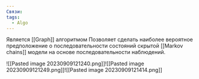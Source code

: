 ```yaml
---
Связи: 
tags:
  - Algo
---
```

Является [[Graph]] алгоритмом
Позволяет сделать наиболее вероятное предположение о последовательности состояний скрытой [[Markov chains]] модели на основе последовательности наблюдений.


![[Pasted image 20230909121240.png]]![[Pasted image 20230909121249.png]]![[Pasted image 20230909121414.png]]